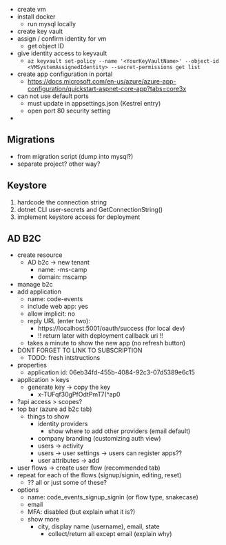 - create vm
- install docker
    - run mysql locally
- create key vault
- assign / confirm identity for vm
    - get object ID
- give identity access to keyvault
    - `az keyvault set-policy --name '<YourKeyVaultName>' --object-id <VMSystemAssignedIdentity> --secret-permissions get list` 
- create app configuration in portal
    - https://docs.microsoft.com/en-us/azure/azure-app-configuration/quickstart-aspnet-core-app?tabs=core3x
- can not use default ports
    - must update in appsettings.json (Kestrel entry)
    - open port 80 security setting
- 

## Migrations
- from migration script (dump into mysql?)
- separate project? other way?

## Keystore
1. hardcode the connection string
2. dotnet CLI user-secrets and GetConnectionString()
3. implement keystore access for deployment

## AD B2C
- create resource
    - AD b2c -> new tenant
        - name: <name>-ms-camp
        - domain: <name>mscamp
- manage b2c
- add application
    - name: code-events
    - include web app: yes
    - allow implicit: no
    - reply URL (enter two):
        - https://localhost:5001/oauth/success (for local dev)
        - !! return later with deployment callback uri !!
    - takes a minute to show the new app (no refresh button)
- DONT FORGET TO LINK TO SUBSCRIPTION
    - TODO: fresh intstructions
- properties
    - application id: 06eb34fd-455b-4084-92c3-07d5389e6c15
- application > keys
    - generate key -> copy the key
        - x-TUFqf30gPfOdtPmT7(^ap0
- ?api access > scopes?
- top bar (azure ad b2c tab)
    - things to show 
        - identity providers
            - show where to add other providers (email default)
        - company branding (customizing auth view)
        - users -> activity
        - users -> user settings -> users can register apps??
        - user attributes -> add
- user flows -> create user flow (recommended tab)
- repeat for each of the flows (signup/signin, editing, reset)
    - ?? all or just some of these?
- options
    - name: code_events_signup_signin (or flow type, snakecase)
    - email
    - MFA: disabled (but explain what it is?)
    - show more 
        - city, display name (username), email, state
            - collect/return all except email (explain why)
    